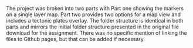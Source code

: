 The project was broken into two parts with Part one showing the markers on a single layer map.  Part two provides two options for a map view and includes a tectonic plates overlay.
The folder structure is identical in both parts and mirrors the initial folder structure presented in the original file download for the assignment.  There was no specific mention of linking
the files to Github pages, but that can be added if necessary.

